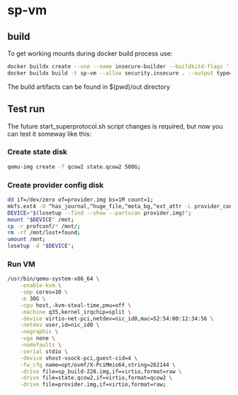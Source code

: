 # sp-vm

## build
To get working mounts during docker build process use:
```bash
docker buildx create --use --name insecure-builder --buildkitd-flags '--allow-insecure-entitlement security.insecure'
docker buildx build -t sp-vm --allow security.insecure . --output type=local,dest=./out
```
The build artifacts can be found in $(pwd)/out directory

## Test run
The future start_superprotocol.sh script changes is required, but now you can test it someway like this:

### Create state disk
```bash
qemu-img create -f qcow2 state.qcow2 500G;
```

### Create provider config disk
```bash
dd if=/dev/zero of=provider.img bs=1M count=1;
mkfs.ext4 -O ^has_journal,^huge_file,^meta_bg,^ext_attr -L provider_config provider.img;
DEVICE="$(losetup --find --show --partscan provider.img)";
mount "$DEVICE" /mnt;
cp -r profconf/* /mnt/;
rm -rf /mnt/lost+found;
umount /mnt;
losetup -d "$DEVICE";
```

### Run VM
```bash
/usr/bin/qemu-system-x86_64 \
    -enable-kvm \
    -smp cores=10 \
    -m 30G \
    -cpu host,-kvm-steal-time,pmu=off \
    -machine q35,kernel_irqchip=split \
    -device virtio-net-pci,netdev=nic_id0,mac=52:54:00:12:34:56 \
    -netdev user,id=nic_id0 \
    -nographic \
    -vga none \
    -nodefaults \
    -serial stdio \
    -device vhost-vsock-pci,guest-cid=4 \
    -fw_cfg name=opt/ovmf/X-PciMmio64,string=262144 \
    -drive file=sp_build-228.img,if=virtio,format=raw \
    -drive file=state.qcow2,if=virtio,format=qcow2 \
    -drive file=provider.img,if=virtio,format=raw;
```
